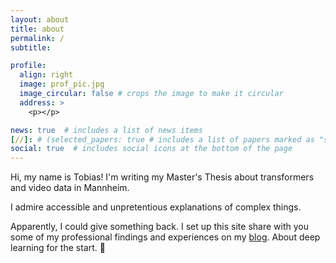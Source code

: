 ```yaml
---
layout: about
title: about
permalink: /
subtitle: 

profile:
  align: right
  image: prof_pic.jpg
  image_circular: false # crops the image to make it circular
  address: >
    <p></p>

news: true  # includes a list of news items
[//]: # (selected_papers: true # includes a list of papers marked as "selected={true}")
social: true  # includes social icons at the bottom of the page
---
```


Hi, my name is Tobias! I'm writing my Master's Thesis about transformers and video data in Mannheim.

I admire accessible and unpretentious explanations of complex things.

Apparently, I could give something back. I set up this site share with you some of my professional findings and experiences on my <a href='http://tostenzel.github.io/blog/'>blog</a>. About deep learning for the start. 👻
